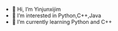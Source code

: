 - 👋 Hi, I’m Yinjunxijim
- 👀 I’m interested in Python,C++,Java
- 🌱 I’m currently learning Python and C++

<!---
Yinjunxijim/Yinjunxijim is a ✨ special ✨ repository because its `README.md` (this file) appears on your GitHub profile.
You can click the Preview link to take a look at your changes.
--->
